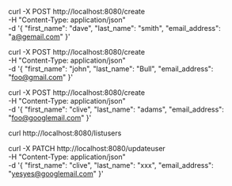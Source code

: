 curl -X POST http://localhost:8080/create \
-H "Content-Type: application/json" \
-d '{
  "first_name": "dave",
  "last_name": "smith",
  "email_address": "a@gemail.com"
}'

curl -X POST http://localhost:8080/create \
-H "Content-Type: application/json" \
-d '{
  "first_name": "john",
  "last_name": "Bull",
  "email_address": "foo@gmail.com"
}'


curl -X POST http://localhost:8080/create \
-H "Content-Type: application/json" \
-d '{
  "first_name": "clive",
  "last_name": "adams",
  "email_address": "foo@googlemail.com"
}'

curl http://localhost:8080/listusers

curl -X PATCH http://localhost:8080/updateuser \
-H "Content-Type: application/json" \
-d '{
  "first_name": "clive",
  "last_name": "xxx",
  "email_address": "yesyes@googlemail.com"
}'
